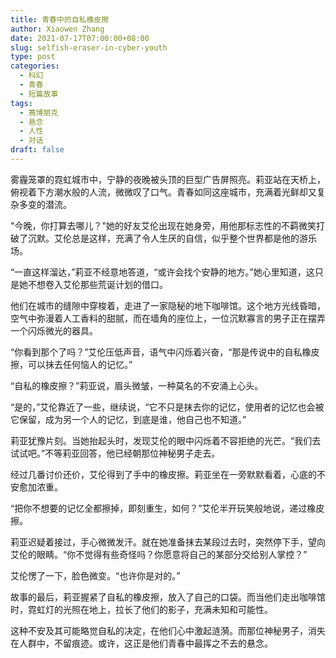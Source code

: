 ```yaml
---
title: 青春中的自私橡皮擦
author: Xiaowen Zhang
date: 2021-07-17T07:00:00+08:00
slug: selfish-eraser-in-cyber-youth
type: post
categories:
  - 科幻
  - 青春
  - 短篇故事
tags:
  - 赛博朋克
  - 悬念
  - 人性
  - 对话
draft: false
---
```


雾霾笼罩的霓虹城市中，宁静的夜晚被头顶的巨型广告屏照亮。莉亚站在天桥上，俯视着下方潮水般的人流，微微叹了口气。青春如同这座城市，充满着光鲜却又复杂多变的潜流。

"今晚，你打算去哪儿？"她的好友艾伦出现在她身旁，用他那标志性的不羁微笑打破了沉默。艾伦总是这样，充满了令人生厌的自信，似乎整个世界都是他的游乐场。

“一直这样溜达，”莉亚不经意地答道，“或许会找个安静的地方。”她心里知道，这只是她不想卷入艾伦那些荒诞计划的借口。

他们在城市的缝隙中穿梭着，走进了一家隐秘的地下咖啡馆。这个地方光线昏暗，空气中弥漫着人工香料的甜腻，而在墙角的座位上，一位沉默寡言的男子正在摆弄一个闪烁微光的器具。

“你看到那个了吗？”艾伦压低声音，语气中闪烁着兴奋，“那是传说中的自私橡皮擦，可以抹去任何恼人的记忆。”

“自私的橡皮擦？”莉亚说，眉头微皱，一种莫名的不安涌上心头。

“是的，”艾伦靠近了一些，继续说，“它不只是抹去你的记忆，使用者的记忆也会被它保留，成为另一个人的记忆，到底是谁，他自己也不知道。”

莉亚犹豫片刻。当她抬起头时，发现艾伦的眼中闪烁着不容拒绝的光芒。“我们去试试吧。”不等莉亚回答，他已经朝那位神秘男子走去。

经过几番讨价还价，艾伦得到了手中的橡皮擦。莉亚坐在一旁默默看着，心底的不安愈加浓重。

“把你不想要的记忆全都擦掉，即刻重生，如何？”艾伦半开玩笑般地说，递过橡皮擦。

莉亚迟疑着接过，手心微微发汗。就在她准备抹去某段过去时，突然停下手，望向艾伦的眼睛。“你不觉得有些奇怪吗？你愿意将自己的某部分交给别人掌控？”

艾伦愣了一下，脸色微变。“也许你是对的。”

故事的最后，莉亚握紧了自私的橡皮擦，放入了自己的口袋。而当他们走出咖啡馆时，霓虹灯的光照在地上，拉长了他们的影子，充满未知和可能性。

这种不安及其可能略觉自私的决定，在他们心中激起涟漪。而那位神秘男子，消失在人群中，不留痕迹。或许，这正是他们青春中最挥之不去的悬念。